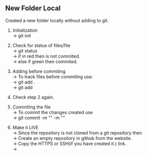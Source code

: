 ## New Folder Local

Created a new folder locally without adding to git.
1. Initialization<br/>
    -> git init

2. Check for status of files/file<br/>
    -> git status<br/>
            -> if in red then is not commited.<br/>
            -> else if green then commited.<br/>

3. Adding before commiting<br/>
    -> To track files before commiting use:<br/>
        ->  git add .  <for all files><br/>
        ->  git add <filename> <for specific files><br/>

4. Check step 2 again.

5. Commiting the file<br/>
    -> To commit the changes created use <br/>
        -> git commit -m "<message which could be created readme.md or updated or any action performed>" -m "<This part is for desc>"<br/>

6. Make it LIVE<br/>
    -> Since the repository is not cloned from a git repository then <br/>
        -> Create an empty repository in github from the website.<br/>
        -> Copy the HTTPS or SSH(if you have created it.) link.<br/>
        -> 